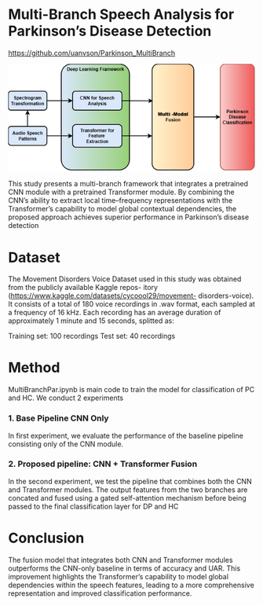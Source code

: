# Multi-Branch Speech Analysis for Parkinson’s Disease Detection
https://github.com/uanvson/Parkinson_MultiBranch

   ![Multi-Modal](https://raw.githubusercontent.com/uanvson/Parkinson_MultiBranch/refs/heads/main/Muli_modal_parkinson.png)

This study presents a multi-branch framework that integrates a pretrained CNN module with a pretrained Transformer module. By combining the CNN’s ability to extract local time–frequency representations with the Transformer’s capability to model global contextual dependencies, the proposed approach achieves superior performance in Parkinson’s disease detection

# Dataset
The Movement Disorders Voice Dataset used in this study was obtained from the publicly available Kaggle repos- itory (https://www.kaggle.com/datasets/cycoool29/movement- disorders-voice). It consists of a total of 180 voice recordings in .wav format, each sampled at a frequency of 16 kHz. Each recording has an average duration of approximately 1 minute and 15 seconds, splitted as:

Training set: 100 recordings
Test set: 40 recordings


# Method
MultiBranchPar.ipynb is main code to train the model for classification of PC and HC. We conduct 2 experiments
### 1. Base Pipeline CNN Only
In first experiment, we evaluate the performance of the baseline pipeline consisting only of the CNN module.

### 2. Proposed pipeline: CNN + Transformer Fusion
In the second experiment, we test the pipeline that combines both the CNN and Transformer modules. The output features from the two branches are concated and fused using a gated self-attention mechanism before being passed to the final classification layer for DP and HC

# Conclusion
The fusion model that integrates both CNN and Transformer modules outperforms the CNN-only baseline in terms of accuracy and UAR. This improvement highlights the Transformer’s capability to model global dependencies within the speech features, leading to a more comprehensive representation and improved classification performance.
